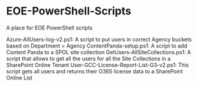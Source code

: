 # EOE-PowerShell-Scripts
A place for EOE PowerShell scripts

Azure-AllUsers-log-v2.ps1:              A script to put users in correct Agency buckets based on Department = Agency
ContentPanda-setup.ps1:                 A script to add Content Panda to a SPOL site collection
GetUsers-AllSiteCollections.ps1:        A script that allows to get all the users for all the Site Collections in a SharePoint Online Tenant
User-GCC-License-Report-List-G3-v2.ps1: This script gets all users and returns their O365 license data to a SharePoint Online List
